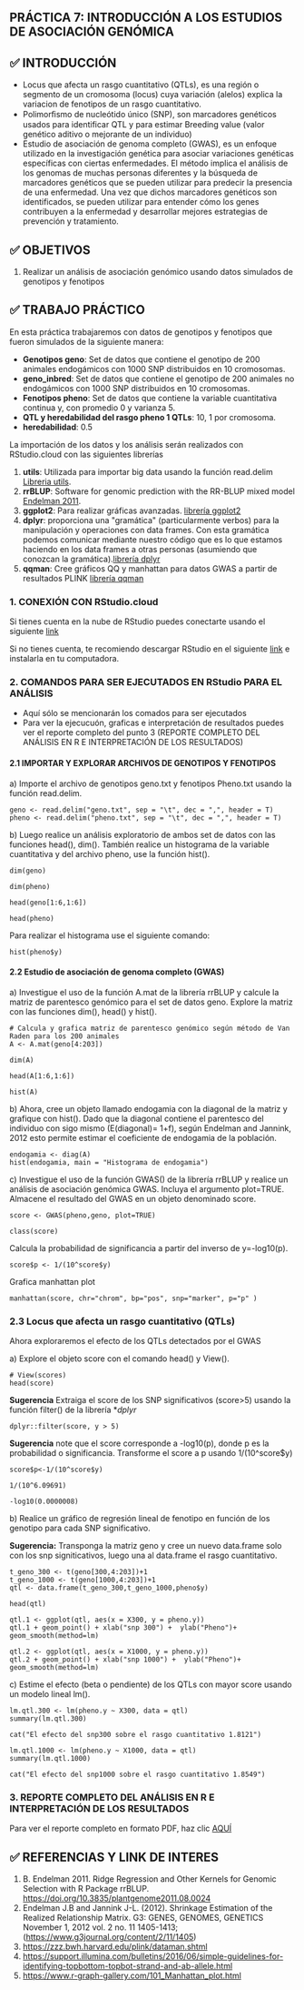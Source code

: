 ## PRÁCTICA 7: INTRODUCCIÓN A LOS ESTUDIOS DE ASOCIACIÓN GENÓMICA

## :white_check_mark: INTRODUCCIÓN
* Locus que afecta un rasgo cuantitativo (QTLs), es una región o segmento de un cromosoma (locus) cuya variación (alelos) explica la variacion de fenotipos de un rasgo cuantitativo. 
* Polimorﬁsmo de nucleótido único (SNP), son marcadores genéticos usados para identificar QTL y para estimar Breeding value (valor genético aditivo o mejorante de un individuo)
* Estudio de asociación de genoma completo (GWAS), es un enfoque utilizado en la investigación genética para asociar variaciones genéticas específicas con ciertas enfermedades. El método implica el análisis de los genomas de muchas personas diferentes y la búsqueda de marcadores genéticos que se pueden utilizar para predecir la presencia de una enfermedad. Una vez que dichos marcadores genéticos son identificados, se pueden utilizar para entender cómo los genes contribuyen a la enfermedad y desarrollar mejores estrategias de prevención y tratamiento.

## :white_check_mark: OBJETIVOS 
1. Realizar un análisis de asociación genómico usando datos simulados de genotipos y fenotipos

## :white_check_mark: TRABAJO PRÁCTICO
En esta práctica trabajaremos con datos de genotipos y fenotipos que fueron simulados de la siguiente manera:
- **Genotipos geno**: Set de datos que contiene el genotipo de 200 animales endogámicos con 1000 SNP distribuidos en 10 cromosomas.
- **geno_inbred**: Set de datos que contiene el genotipo de 200 animales no endogámicos con 1000 SNP distribuidos en 10 cromosomas.
- **Fenotipos pheno**: Set de datos que contiene la variable cuantitativa continua y, con promedio 0 y varianza 5.
- **QTL y heredabilidad del rasgo pheno 1 QTLs**: 10, 1 por cromosoma.
- **heredabilidad**: 0.5 <br />

La importación de los datos y los análisis serán realizados con RStudio.cloud con las siguientes librerías<br />
1. **utils**: Utilizada para importar big data usando la función read.delim [Libreria utils](https://cran.r-project.org/web/packages/R.utils/R.utils.pdf).
2. **rrBLUP**: Software for genomic prediction with the RR-BLUP mixed model [Endelman 2011](https://doi.org/10.3835/plantgenome2011.08.0024).
3. **ggplot2**: Para realizar gráficas avanzadas. [librería ggplot2](https://cran.r-project.org/web/packages/ggplot2/ggplot2.pdf)
4. **dplyr**: proporciona una "gramática" (particularmente verbos) para la manipulación y operaciones con data frames. Con esta gramática podemos comunicar mediante nuestro código que es lo que estamos haciendo en los data frames a otras personas (asumiendo que conozcan la gramática).[librería dplyr](https://cran.r-project.org/web/packages/dplyr/dplyr.pdf)
5. **qqman**: Cree gráficos QQ y manhattan para datos GWAS a partir de resultados PLINK [librería qqman](https://cran.r-project.org/web/packages/qqman/qqman.pdf)

### 1. CONEXIÓN CON RStudio.cloud
Si tienes cuenta en la nube de RStudio puedes conectarte usando el siguiente [link](https://www.rstudio.com/products/cloud/)<div/>
Si no tienes cuenta, te recomiendo descargar RStudio en el siguiente [link](https://www.rstudio.com/products/rstudio/) e instalarla en tu computadora. <div/>

### 2. COMANDOS PARA SER EJECUTADOS EN RStudio PARA EL ANÁLISIS
* Aquí sólo se mencionarán los comados para ser ejecutados
* Para ver la ejecucuón, graficas e interpretación de resultados puedes ver el reporte completo del punto 3 (REPORTE COMPLETO DEL ANÁLISIS EN R E INTERPRETACIÓN DE LOS RESULTADOS)

#### 2.1 IMPORTAR Y EXPLORAR ARCHIVOS DE GENOTIPOS Y FENOTIPOS
a) Importe el archivo de genotipos geno.txt y fenotipos Pheno.txt usando la función read.delim.
```
geno <- read.delim("geno.txt", sep = "\t", dec = ",", header = T)
pheno <- read.delim("pheno.txt", sep = "\t", dec = ",", header = T)
```
b) Luego realice un análisis exploratorio de ambos set de datos con las funciones head(), dim(). También realice un histograma de la variable cuantitativa y del archivo pheno, use la función hist().
```
dim(geno)
```
```
dim(pheno)
```
```
head(geno[1:6,1:6])
```
```
head(pheno)
```
Para realizar el histograma use el siguiente comando:
```
hist(pheno$y)
```
#### 2.2 Estudio de asociación de genoma completo (GWAS)
a) Investigue el uso de la función A.mat de la librería rrBLUP y calcule la matriz de parentesco genómico para el set de datos geno. Explore la matriz con las funciones dim(), head() y hist().
```
# Calcula y grafica matriz de parentesco genómico según método de Van Raden para los 200 animales
A <- A.mat(geno[4:203]) 
```
```
dim(A)
```
```
head(A[1:6,1:6])
```
```
hist(A)
```
b) Ahora, cree un objeto llamado endogamia con la diagonal de la matriz y grafique con hist(). Dado que la diagonal contiene el parentesco del individuo con sigo mismo (E(diagonal)= 1+f), según Endelman and Jannink, 2012 esto permite estimar el coeficiente de endogamia de la población.
```
endogamia <- diag(A)
hist(endogamia, main = "Histograma de endogamia")
```
c) Investigue el uso de la función GWAS() de la librería rrBLUP y realice un análisis de asociación genómica GWAS. Incluya el argumento plot=TRUE. Almacene el resultado del GWAS en un objeto denominado score. 
```
score <- GWAS(pheno,geno, plot=TRUE)
```
```
class(score)
```
Calcula la probabilidad de significancia a partir del inverso de y=-log10(p).

```
score$p <- 1/(10^score$y)
```
Grafica manhattan plot
```
manhattan(score, chr="chrom", bp="pos", snp="marker", p="p" )
```

### 2.3 Locus que afecta un rasgo cuantitativo (QTLs)

Ahora exploraremos el efecto de los QTLs detectados por el GWAS

a) Explore el objeto score con el comando head() y View().
```
# View(scores)
head(score)
```
**Sugerencia** Extraiga el score de los SNP significativos (score>5) usando la función filter() de la librería **dplyr*
```
dplyr::filter(score, y > 5)
```
**Sugerencia** note que el score corresponde a -log10(p), donde p es la probabilidad o significancia. Transforme el score a p usando 1/(10^score$y)
```
score$p<-1/(10^score$y)

1/(10^6.09691)

-log10(0.0000008)
```
b) Realice un gráfico de regresión lineal de fenotipo en función de los genotipo para cada SNP significativo.

**Sugerencia:** Transponga la matriz geno y cree un nuevo data.frame solo con los snp signiticativos, luego una al data.frame el rasgo cuantitativo.
```
t_geno_300 <- t(geno[300,4:203])+1
t_geno_1000 <- t(geno[1000,4:203])+1
qtl <- data.frame(t_geno_300,t_geno_1000,pheno$y)

head(qtl)
```
```
qtl.1 <- ggplot(qtl, aes(x = X300, y = pheno.y))
qtl.1 + geom_point() + xlab("snp 300") +  ylab("Pheno")+ geom_smooth(method=lm)
```
```
qtl.2 <- ggplot(qtl, aes(x = X1000, y = pheno.y))
qtl.2 + geom_point() + xlab("snp 1000") +  ylab("Pheno")+ geom_smooth(method=lm)
```
c) Estime el efecto (beta o pendiente) de los QTLs con mayor score usando un modelo lineal lm().
```
lm.qtl.300 <- lm(pheno.y ~ X300, data = qtl)
summary(lm.qtl.300)
```
```
cat("El efecto del snp300 sobre el rasgo cuantitativo 1.8121")
```
```
lm.qtl.1000 <- lm(pheno.y ~ X1000, data = qtl)
summary(lm.qtl.1000)
```
```
cat("El efecto del snp1000 sobre el rasgo cuantitativo 1.8549")
```
### 3. REPORTE COMPLETO DEL ANÁLISIS EN R E INTERPRETACIÓN DE LOS RESULTADOS 
Para ver el reporte completo en formato PDF, haz clic [AQUÍ](https://github.com/GenomicsEducation/Jacqueline-Vasquez/blob/ab44d4ca729b5e90e216f087b1ea7f8b6be0fefa/PR%C3%81CTICA%207/REPORTE%20COMPLETO%20PRACTICA%207%20EN%20RStudio.pdf)

## :white_check_mark: REFERENCIAS Y LINK DE INTERES 
1. B. Endelman 2011. Ridge Regression and Other Kernels for Genomic Selection with R Package rrBLUP. https://doi.org/10.3835/plantgenome2011.08.0024
2. Endelman J.B and Jannink J-L. (2012). Shrinkage Estimation of the Realized Relationship Matrix. G3: GENES, GENOMES, GENETICS November 1, 2012 vol. 2 no. 11 1405-1413;(https://www.g3journal.org/content/2/11/1405)
3. https://zzz.bwh.harvard.edu/plink/dataman.shtml
4. https://support.illumina.com/bulletins/2016/06/simple-guidelines-for-identifying-topbottom-topbot-strand-and-ab-allele.html
5. https://www.r-graph-gallery.com/101_Manhattan_plot.html
